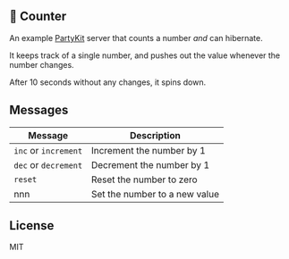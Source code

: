 ## 🎈 Counter

An example [PartyKit](https://partykit.io) server that counts a number *and* can hibernate.

It keeps track of a single number, and pushes out the value whenever the number changes.

After 10 seconds without any changes, it spins down.

## Messages

| Message              | Description                   |
| -----                | ------                        |
| `inc` or `increment` | Increment the number by 1     |
| `dec` or `decrement` | Decrement the number by 1     |
| `reset`              | Reset the number to zero      |
| nnn                  | Set the number to a new value |

## License

MIT
